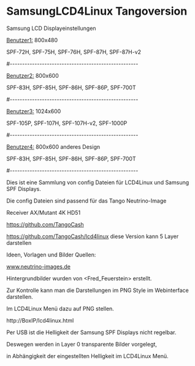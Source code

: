# SamsungLCD4Linux Tangoversion

Samsung LCD Displayeinstellungen

<Benutzer1:>  800x480

SPF-72H, SPF-75H, SPF-76H, SPF-87H, SPF-87H-v2

#----------------------------------------------------

<Benutzer2:>  800x600

SPF-83H, SPF-85H, SPF-86H, SPF-86P, SPF-700T 

#----------------------------------------------------

<Benutzer3:>  1024x600

SPF-105P, SPF-107H, SPF-107H-v2, SPF-1000P

#----------------------------------------------------

<Benutzer4:>  800x600 anderes Design

SPF-83H, SPF-85H, SPF-86H, SPF-86P, SPF-700T 

#----------------------------------------------------

Dies ist eine Sammlung von config Dateien für LCD4Linux und Samsung SPF Displays.

Die config Dateien sind passend für das Tango Neutrino-Image

Receiver AX/Mutant 4K HD51

https://github.com/TangoCash

https://github.com/TangoCash/lcd4linux diese Version kann 5 Layer darstellen

Ideen, Vorlagen und Bilder Quellen:

www.neutrino-images.de

Hintergrundbilder wurden von <Fred_Feuerstein> erstellt.

Zur Kontrolle kann man die Darstellungen im PNG Style im Webinterface darstellen.

Im LCD4Linux Menü dazu auf PNG stellen.

http://BoxIP/lcd4linux.html

Per USB ist die Helligkeit der Samsung SPF Displays nicht regelbar.

Deswegen werden in Layer 0 transparente Bilder vorgelegt,

in Abhängigkeit der eingestellten Helligkeit im LCD4Linux Menü.


